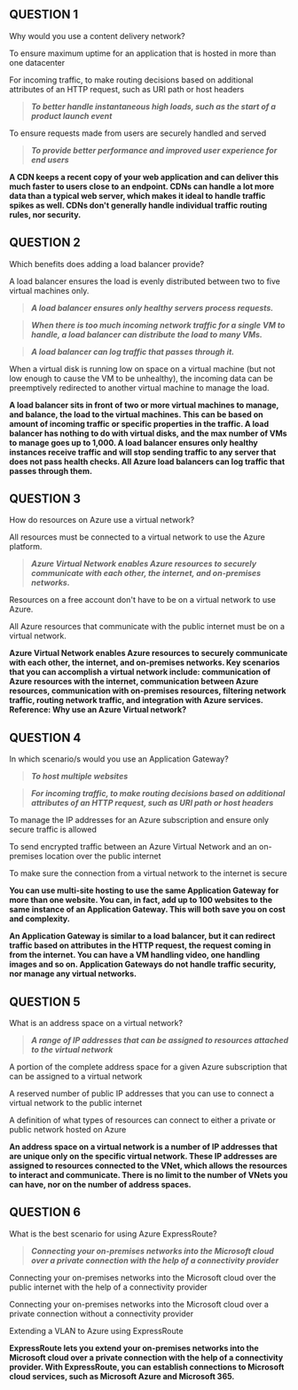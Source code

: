 ## QUESTION 1

Why would you use a content delivery network?



To ensure maximum uptime for an application that is hosted in more than one datacenter


For incoming traffic, to make routing decisions based on additional attributes of an HTTP request, such as URI path or host headers


> ***To better handle instantaneous high loads, such as the start of a product launch event***


To ensure requests made from users are securely handled and served


> ***To provide better performance and improved user experience for end users***




**A CDN keeps a recent copy of your web application and can deliver this much faster to users close to an endpoint. CDNs can handle a lot more data than a typical web server, which makes it ideal to handle traffic spikes as well. CDNs don't generally handle individual traffic routing rules, nor security.**
## QUESTION 2

Which benefits does adding a load balancer provide?



A load balancer ensures the load is evenly distributed between two to five virtual machines only.


> ***A load balancer ensures only healthy servers process requests.***


> ***When there is too much incoming network traffic for a single VM to handle, a load balancer can distribute the load to many VMs.***


> ***A load balancer can log traffic that passes through it.***


When a virtual disk is running low on space on a virtual machine (but not low enough to cause the VM to be unhealthy), the incoming data can be preemptively redirected to another virtual machine to manage the load.




**A load balancer sits in front of two or more virtual machines to manage, and balance, the load to the virtual machines. This can be based on amount of incoming traffic or specific properties in the traffic. A load balancer has nothing to do with virtual disks, and the max number of VMs to manage goes up to 1,000. A load balancer ensures only healthy instances receive traffic and will stop sending traffic to any server that does not pass health checks. All Azure load balancers can log traffic that passes through them.**

## QUESTION 3

How do resources on Azure use a virtual network?


All resources must be connected to a virtual network to use the Azure platform.


> ***Azure Virtual Network enables Azure resources to securely communicate with each other, the internet, and on-premises networks.***


Resources on a free account don't have to be on a virtual network to use Azure.


All Azure resources that communicate with the public internet must be on a virtual network.




**Azure Virtual Network enables Azure resources to securely communicate with each other, the internet, and on-premises networks. Key scenarios that you can accomplish a virtual network include: communication of Azure resources with the internet, communication between Azure resources, communication with on-premises resources, filtering network traffic, routing network traffic, and integration with Azure services. Reference: Why use an Azure Virtual network?**

## QUESTION 4

In which scenario/s would you use an Application Gateway?




> ***To host multiple websites***


> ***For incoming traffic, to make routing decisions based on additional attributes of an HTTP request, such as URI path or host headers***


To manage the IP addresses for an Azure subscription and ensure only secure traffic is allowed


To send encrypted traffic between an Azure Virtual Network and an on-premises location over the public internet


To make sure the connection from a virtual network to the internet is secure


**You can use multi-site hosting to use the same Application Gateway for more than one website. You can, in fact, add up to 100 websites to the same instance of an Application Gateway. This will both save you on cost and complexity.**

**An Application Gateway is similar to a load balancer, but it can redirect traffic based on attributes in the HTTP request, the request coming in from the internet. You can have a VM handling video, one handling images and so on. Application Gateways do not handle traffic security, nor manage any virtual networks.**

## QUESTION 5

What is an address space on a virtual network?


> ***A range of IP addresses that can be assigned to resources attached to the virtual network***


A portion of the complete address space for a given Azure subscription that can be assigned to a virtual network


A reserved number of public IP addresses that you can use to connect a virtual network to the public internet


A definition of what types of resources can connect to either a private or public network hosted on Azure


**An address space on a virtual network is a number of IP addresses that are unique only on the specific virtual network. These IP addresses are assigned to resources connected to the VNet, which allows the resources to interact and communicate. There is no limit to the number of VNets you can have, nor on the number of address spaces.**

## QUESTION 6

What is the best scenario for using Azure ExpressRoute?


> ***Connecting your on-premises networks into the Microsoft cloud over a private connection with the help of a connectivity provider***


Connecting your on-premises networks into the Microsoft cloud over the public internet with the help of a connectivity provider


Connecting your on-premises networks into the Microsoft cloud over a private connection without a connectivity provider


Extending a VLAN to Azure using ExpressRoute

**ExpressRoute lets you extend your on-premises networks into the Microsoft cloud over a private connection with the help of a connectivity provider. With ExpressRoute, you can establish connections to Microsoft cloud services, such as Microsoft Azure and Microsoft 365.**


